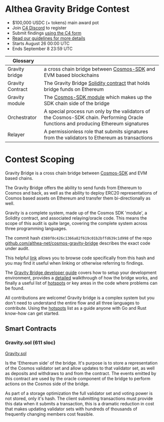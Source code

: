 # Althea Gravity Bridge Contest 
- $100,000 USDC (+ tokens) main award pot
- Join [C4 Discord](https://discord.gg/EY5dvm3evD) to register
- Submit findings [using the C4 form](https://code423n4.com/2021-08-althea-gravity-bridge-contest/submit)
- [Read our guidelines for more details](https://docs.code4rena.com/roles/wardens)
- Starts August 26 00:00 UTC
- Ends September 8 23:59 UTC

| Glossary| |
|-------------------------------|------------------------------------------------------|
| Gravity bridge | a cross chain bridge between [Cosmos-SDK](https://github.com/cosmos/cosmos-sdk/) and EVM based blockchains |
| Gravity Contract | The Gravity Bridge [Solidity contract](https://github.com/althea-net/cosmos-gravity-bridge/blob/main/solidity/contracts/Gravity.sol) that holds bridge funds on Ethereum  |
| Gravity module | The [Cosmos-SDK module](https://docs.cosmos.network/master/building-modules/intro.html) which makes up the SDK chain side of the bridge |
| Orchestrator | A special process run only by the validators of the Cosmos-SDK chain. Performing Oracle functions and producing Ethereum signatures |
| Relayer | A permissionless role that submits signatures from the validators to Ethereum as transactions |

# Contest Scoping

Gravity Bridge is a cross chain bridge between [Cosmos-SDK](https://github.com/cosmos/cosmos-sdk/) and EVM based chains.

The Gravity Bridge offers the ability to send funds from Ethereum to Cosmos and back, as well as the ability to deploy ERC20 representations of Cosmos based assets on Ethereum and transfer them bi-directionally as well.

Gravity is a complete system, made up of the Cosmos SDK 'module', a Solidity contract, and associated relaying/oracle code. This means the scope of this audit is quite large, covering the complete system across three programming languages.

The commit hash `d380f0c426c1366a82f619c01b2bffd639c1d998` of the repo [github.com/althea-net/cosmos-gravity-bridge](https://github.com/althea-net/cosmos-gravity-bridge/) describes the exact code under audit.

This helpful [link](https://github.com/althea-net/cosmos-gravity-bridge/tree/d380f0c426c1366a82f619c01b2bffd639c1d998) allows you to browse code specifically from this hash and you may find it useful when linking or otherwise referring to findings.

The [Gravity Bridge developer guide](https://github.com/althea-net/cosmos-gravity-bridge/tree/d380f0c426c1366a82f619c01b2bffd639c1d998#developer-guide) covers how to setup your development environment, provides a [detailed](https://github.com/althea-net/cosmos-gravity-bridge/blob/d380f0c426c1366a82f619c01b2bffd639c1d998/docs/developer/code-structure.md) walkthrough of how the bridge works, and finally a useful list of [hotspots](https://github.com/althea-net/cosmos-gravity-bridge/blob/d380f0c426c1366a82f619c01b2bffd639c1d998/docs/developer/hotspots.md) or key areas in the code where problems can be found.

All contributions are welcome! Gravity bridge is a complex system but you don't need to understand the entire flow and all three languages to contribute. Using the [hotspots](https://github.com/althea-net/cosmos-gravity-bridge/blob/d380f0c426c1366a82f619c01b2bffd639c1d998/docs/developer/hotspots.md) list as a guide anyone with Go and Rust know-how can get started.

## Smart Contracts

### Gravity.sol (611 sloc)

[Gravity.sol](https://github.com/althea-net/cosmos-gravity-bridge/blob/d380f0c426c1366a82f619c01b2bffd639c1d998/solidity/contracts/Gravity.sol)

Is the 'Ethereum side' of the bridge. It's purpose is to store a representation of the Cosmos validator set and allow updates to that validator set, as well as deposits and withdraws to and from the contract. The events emitted by this contract are used by the oracle component of the bridge to perform actions on the Cosmos side of the bridge.

As part of a storage optimization the full validator set and voting power is not stored, only it's hash. The client submitting transactions must provide this data when it submits a transaction, this is a dramatic reduction in cost that makes updating validator sets with hundreds of thousands of frequently changing members cost feasible.

